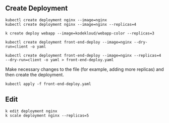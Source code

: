 ## Create Deployment
```
kubectl create deployment nginx --image=nginx
kubectl create deployment nginx --image=nginx --replicas=4

k create deploy webapp --image=kodekloud/webapp-color --replicas=3
```

```
kubectl create deployment front-end-deploy --image=nginx --dry-run=client -o yaml
```

```
kubectl create deployment front-end-deploy --image=nginx --replicas=4 --dry-run=client -o yaml > front-end-deploy.yaml
```

Make necessary changes to the file (for example, adding more replicas) and then create the deployment.

```
kubectl apply -f front-end-deploy.yaml
```

## Edit

```
k edit deployment nginx
k scale deployment nginx --replicas=5
```
